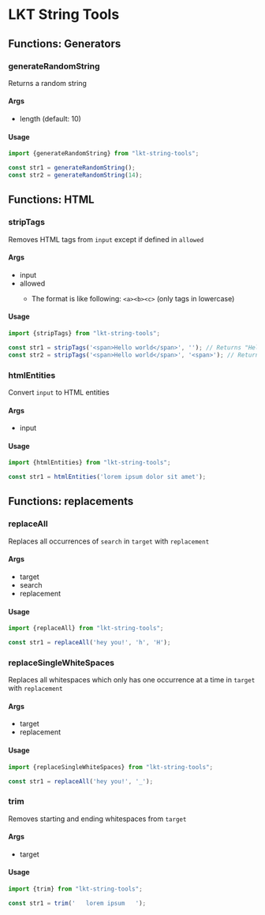 # LKT String Tools



## Functions: Generators

### generateRandomString

Returns a random string

#### Args
- length <int> (default: 10)

#### Usage

```js
import {generateRandomString} from "lkt-string-tools";

const str1 = generateRandomString();
const str2 = generateRandomString(14);
```


## Functions: HTML

### stripTags

Removes HTML tags from `input` except if defined in `allowed`

#### Args
- input <string>
- allowed <string>
  - The format is like following: `<a><b><c>` (only tags in lowercase)

#### Usage

```js
import {stripTags} from "lkt-string-tools";

const str1 = stripTags('<span>Hello world</span>', ''); // Returns "Hello world"
const str2 = stripTags('<span>Hello world</span>', '<span>'); // Returns "<span>Hello world</span>"
```

### htmlEntities

Convert `input` to HTML entities

#### Args
- input <string>

#### Usage

```js
import {htmlEntities} from "lkt-string-tools";

const str1 = htmlEntities('lorem ipsum dolor sit amet');
```


## Functions: replacements

### replaceAll

Replaces all occurrences of `search` in `target` with `replacement`

#### Args
- target <string>
- search <string>
- replacement <string>

#### Usage

```js
import {replaceAll} from "lkt-string-tools";

const str1 = replaceAll('hey you!', 'h', 'H');
```

### replaceSingleWhiteSpaces

Replaces all whitespaces which only has one occurrence at a time in `target` with `replacement`

#### Args
- target <string>
- replacement <string>

#### Usage

```js
import {replaceSingleWhiteSpaces} from "lkt-string-tools";

const str1 = replaceAll('hey you!', '_');
```

### trim

Removes starting and ending whitespaces from `target`

#### Args
- target <string>

#### Usage

```js
import {trim} from "lkt-string-tools";

const str1 = trim('   lorem ipsum   ');
```

